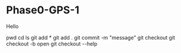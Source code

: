 Phase0-GPS-1
============
Hello

pwd
cd
ls
git add *
git add .
git commit -m "message"
git checkout
git checkout -b <new branch name>
open
git checkout --help